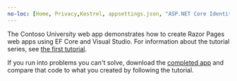 ```yaml
---
no-loc: [Home, Privacy,Kestrel, appsettings.json, "ASP.NET Core Identity", cookie, Cookie, Blazor, "Blazor Server", "Blazor WebAssembly", "Identity", "Let's Encrypt", Razor, SignalR]
---
```

The Contoso University web app demonstrates how to create Razor Pages web apps using EF Core and Visual Studio. For information about the tutorial series, see [the first tutorial](xref:data/ef-rp/intro).

If you run into problems you can't solve, download the [completed app](https://github.com/dotnet/AspNetCore.Docs/tree/main/aspnetcore/data/ef-rp/intro/samples) and compare that code to what you created by following the tutorial.
